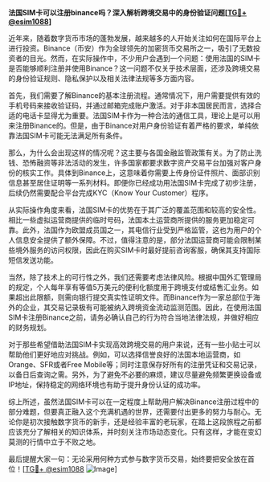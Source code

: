 **法国SIM卡可以注册binance吗？深入解析跨境交易中的身份验证问题[[TG💪+ @esim1088](https://t.me/s/esim1088)]**

近年来，随着数字货币市场的蓬勃发展，越来越多的人开始关注如何在国际平台上进行投资。Binance（币安）作为全球领先的加密货币交易所之一，吸引了无数投资者的目光。然而，在实际操作中，不少用户会遇到一个问题：使用法国的SIM卡是否能够顺利注册并使用Binance？这一问题不仅关乎技术层面，还涉及跨境交易的身份验证规则、隐私保护以及相关法律法规等多方面内容。

首先，我们需要了解Binance的基本注册流程。通常情况下，用户需要提供有效的手机号码来接收验证码，并通过邮箱完成账户激活。对于非本国居民而言，选择合适的电话卡显得尤为重要。法国SIM卡作为一种合法的通信工具，理论上是可以用来注册Binance的。但是，由于Binance对用户身份验证有着严格的要求，单纯依靠法国SIM卡可能无法满足所有条件。

那么，为什么会出现这样的情况呢？这主要与各国金融监管政策有关。为了防止洗钱、恐怖融资等非法活动的发生，许多国家都要求数字资产交易平台加强对客户身份的核实工作。具体到Binance上，这意味着你需要上传身份证件照片、面部识别信息甚至居住证明等一系列材料。即便你已经成功用法国SIM卡完成了初步注册，后续仍然需要配合平台完成KYC（Know Your Customer）程序。

从实际操作角度来看，法国SIM卡的优势在于其广泛的覆盖范围和较高的安全性。相比一些虚拟运营商提供的临时号码，法国本土运营商所提供的服务更加稳定可靠。此外，法国作为欧盟成员国之一，其电信行业受到严格监管，这也为用户的个人信息安全提供了额外保障。不过，值得注意的是，部分法国运营商可能会限制某些境外服务的访问权限，因此在购买SIM卡时最好提前咨询客服，确保其支持国际短信发送功能。

当然，除了技术上的可行性之外，我们还需要考虑法律风险。根据中国外汇管理局的规定，个人每年享有等值5万美元的便利化额度用于跨境支付或结售汇业务。如果超出此限额，则需向银行提交真实性证明文件。而Binance作为一家总部位于海外的企业，其交易记录极有可能被纳入跨境资金流动监测范围。因此，在使用法国SIM卡注册Binance之前，请务必确认自己的行为符合当地法律法规，并做好相应的财务规划。

对于那些希望借助法国SIM卡实现高效跨境交易的用户来说，还有一些小贴士可以帮助他们更好地应对挑战。例如，可以选择信誉良好的法国本地运营商，如Orange、SFR或者Free Mobile等；同时注意保存好所有的注册凭证和交易记录，以备日后查询之需。另外，为了避免不必要的麻烦，建议尽量避免频繁更换设备或IP地址，保持稳定的网络环境也有助于提升身份认证的成功率。

综上所述，虽然法国SIM卡可以在一定程度上帮助用户解决Binance注册过程中的部分难题，但要真正融入这个充满机遇的世界，还需要付出更多的努力与耐心。无论你是初次接触数字货币的新手，还是经验丰富的老玩家，在踏上这段旅程之前都应该充分了解相关的知识体系，并时刻关注市场动态变化。只有这样，才能在变幻莫测的行情中立于不败之地。

最后提醒大家一句：无论采用何种方式参与数字货币交易，始终要把安全放在首位！[[TG💪+ @esim1088](https://t.me/s/esim1088) ![Image](https://i.postimg.cc/4NQfJmqS/Snipaste-2025-05-13-00-14-12.png)]